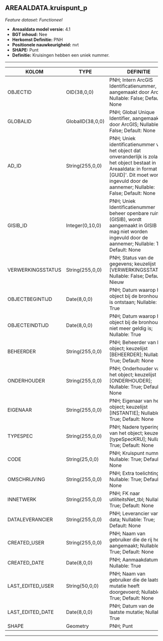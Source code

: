 ﻿## AREAALDATA.kruispunt_p

*Feature dataset: Functioneel*


* __Areaaldata model versie:__ 4.1
* __BGT inhoud:__ Nee
* __Herkomst Definitie:__ PNH
* __Positionele nauwkeurigheid:__ nvt
* __SHAPE:__ Punt
* __Definitie:__ Kruisingen hebben een uniek nummer.

***

|KOLOM                               |TYPE               |DEFINITIE|
|------                              |----               |-----    |
|OBJECTID                            |OID(38,0,0)        |PNH; Intern ArcGIS Identificatienummer, aangemaakt door ArcGIS; Nullable: False; Default: None|
|GLOBALID                            |GlobalID(38,0,0)   |PNH; Global Unique Identifier,  aangemaakt door ArcGIS; Nullable: False; Default: None|
|AD_ID                               |String(255,0,0)    |PNH; Uniek identificatienummer voor het object dat onveranderlijk is zolang het object bestaat in Areaaldata: in format 'AD.[GUID]'. Dit moet worden ingevuld door de aannemer; Nullable: False; Default: None|
|GISIB_ID                            |Integer(0,10,0)    |PNH; Uniek Identificatienummer beheer openbare ruimte (GISIB), wordt aangemaakt in GISIB en mag niet worden ingevuld door de aannemer; Nullable: True; Default: None|
|VERWERKINGSSTATUS                   |String(255,0,0)    |PNH; Status van de gegevens; keuzelijst [VERWERKINGSSTATUS]; Nullable: False; Default: Nieuw|
|OBJECTBEGINTIJD                     |Date(8,0,0)        |PNH; Datum waarop het object bij de bronhouder is ontstaan; Nullable: True|
|OBJECTEINDTIJD                      |Date(8,0,0)        |PNH; Datum waarop het object bij de bronhouder niet meer geldig is; Nullable: True|
|BEHEERDER                           |String(255,0,0)    |PNH; Beheerder van het object; keuzelijst [BEHEERDER]; Nullable: True; Default: None|
|ONDERHOUDER                         |String(255,0,0)    |PNH; Onderhouder van het object; keuzelijst [ONDERHOUDER]; Nullable: True; Default: None|
|EIGENAAR                            |String(255,0,0)    |PNH; Eigenaar van het object; keuzelijst [INSTANTIE]; Nullable: True; Default: None|
|TYPESPEC                            |String(255,0,0)    |PNH; Nadere typering van het object; keuzelijst [typeSpecKRU]; Nullable: True; Default: None|
|CODE                                |String(25,0,0)     |PNH; Kruispunt nummer; Nullable: True; Default: None|
|OMSCHRIJVING                        |String(255,0,0)    |PNH; Extra toelichting; Nullable: True; Default: None|
|INNETWERK                           |String(255,0,0)    |PNH; FK naar utiliteitsNet_tbl; Nullable: True; Default: None|
|DATALEVERANCIER                     |String(255,0,0)    |PNH; Leverancier van de data; Nullable: True; Default: None|
|CREATED_USER                        |String(255,0,0)    |PNH; Naam van gebruiker die de rij heeft aangemaakt; Nullable: True; Default: None|
|CREATED_DATE                        |Date(8,0,0)        |PNH; Aanmaakdatum; Nullable: True|
|LAST_EDITED_USER                    |String(50,0,0)     |PNH; Naam van gebruiker die de laatste mutatie heeft doorgevoerd; Nullable: True; Default: None|
|LAST_EDITED_DATE                    |Date(8,0,0)        |PNH; Datum van de laatste mutatie; Nullable: True|
|SHAPE                               |Geometry           |PNH; Punt|


***
